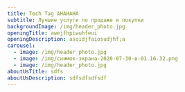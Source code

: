 ```yaml
---
title: Tech Tag AHAHAHA
subtitle: Лучшие услуги по продаже и покупки
backgroundImage: /img/header_photo.jpg
openingTitle: awejfhpiwuhfeui
openingDescription: asoidjfaiosudjhf;a
carousel:
  - image: /img/header_photo.jpg
  - image: /img/снимок-экрана-2020-07-30-в-01.16.32.png
  - image: /img/header_photo.jpg
aboutUsTitle: sdfs
aboutUsDescription: sdfsdfsdfsdf
---
```



